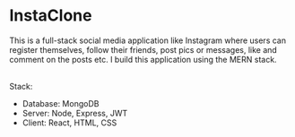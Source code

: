 # InstaClone
<p>This is a full-stack social media application like Instagram where users can register themselves, follow their friends, post pics or messages, like and comment on the posts etc.
I build this application using the MERN stack.
</p>
<br>
Stack:
<ul>
  <li>Database: MongoDB</li>
  <li>Server: Node, Express, JWT</li>
  <li>Client: React, HTML, CSS</li>
</ul>
